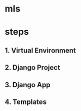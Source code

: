 # mls

# steps

## 1. Virtual Environment

## 2. Django Project

## 3. Django App

## 4. Templates

